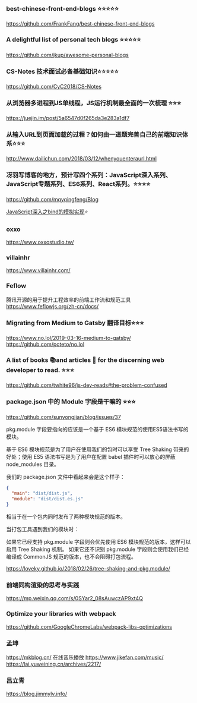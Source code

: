 
### best-chinese-front-end-blogs ⭐️⭐️⭐️⭐️⭐️
https://github.com/FrankFang/best-chinese-front-end-blogs

### A delightful list of personal tech blogs ⭐️⭐️⭐️⭐️⭐️
https://github.com/jkup/awesome-personal-blogs

### CS-Notes 技术面试必备基础知识⭐️⭐️⭐️⭐️⭐️
https://github.com/CyC2018/CS-Notes

### 从浏览器多进程到JS单线程，JS运行机制最全面的一次梳理 ⭐️⭐️⭐️
https://juejin.im/post/5a6547d0f265da3e283a1df7

### 从输入URL到页面加载的过程？如何由一道题完善自己的前端知识体系⭐️⭐️⭐️
http://www.dailichun.com/2018/03/12/whenyouenteraurl.html

### 冴羽写博客的地方，预计写四个系列：JavaScript深入系列、JavaScript专题系列、ES6系列、React系列。⭐️⭐️⭐️⭐️
https://github.com/mqyqingfeng/Blog

[JavaScript深入之bind的模拟实现](https://github.com/mqyqingfeng/Blog/issues/12)⭐️


### oxxo
https://www.oxxostudio.tw/


###  villainhr
https://www.villainhr.com/

###  Feflow
腾讯开源的用于提升工程效率的前端工作流和规范工具
https://www.feflowjs.org/zh-cn/docs/

### Migrating from Medium to Gatsby  翻译目标⭐️⭐️⭐️
https://www.no.lol/2019-03-16-medium-to-gatsby/
https://github.com/poteto/no.lol


### A list of books 📚and articles 📝 for the discerning web developer to read. ⭐️⭐️⭐️
https://github.com/twhite96/js-dev-reads#the-problem-confused


### package.json 中的 Module 字段是干嘛的 ⭐️⭐️⭐️
https://github.com/sunyongjian/blog/issues/37

pkg.module 字段要指向的应该是一个基于 ES6 模块规范的使用ES5语法书写的模块。

基于 ES6 模块规范是为了用户在使用我们的包时可以享受 Tree Shaking 带来的好处；使用 ES5 语法书写是为了用户在配置 babel 插件时可以放心的屏蔽 node_modules 目录。

我们的 package.json 文件中看起来会是这个样子：

```json
{
  "main": "dist/dist.js",
  "module": "dist/dist.es.js"
}
```
相当于在一个包内同时发布了两种模块规范的版本。

当打包工具遇到我们的模块时：

如果它已经支持 pkg.module 字段则会优先使用 ES6 模块规范的版本，这样可以启用 Tree Shaking 机制。
如果它还不识别 pkg.module 字段则会使用我们已经编译成 CommonJS 规范的版本，也不会阻碍打包流程。

https://loveky.github.io/2018/02/26/tree-shaking-and-pkg.module/


### 前端同构渲染的思考与实践
https://mp.weixin.qq.com/s/0SYar2_08sAuwczAP9xt4Q


### Optimize your libraries with webpack

https://github.com/GoogleChromeLabs/webpack-libs-optimizations


### 孟坤
https://mkblog.cn/
在线音乐播放 https://www.jikefan.com/music/
https://lai.yuweining.cn/archives/2217/


###  吕立青
https://blog.jimmylv.info/
